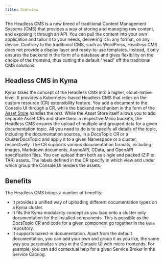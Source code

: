 ```yaml
---
title: Overview
---
```


The Headless CMS is a new breed of traditional Content Management Systems (CMS) that provides a way of storing and managing raw content, and exposing it through an API. You can pull the content into your own application and tailor it to your needs, delivering it in any format, on any device. Contrary to the traditional CMS, such as WordPress, Headless CMS does not provide a display layer and ready-to-use templates. Instead, it only ensures the backend in the form of a database and gives flexibility on the choice of the frontend, thus cutting the default "head" off the traditional CMS solutions.

## Headless CMS in Kyma

Kyma takes the concept of the Headless CMS into a higher, cloud-native level. It provides a Kubernetes-based Headless CMS that relies on the custom resource (CR) extensibility feature. You add a document to the Console UI through a CR, while the backend mechanism in the form of the [Asset Store](#asset-store-overview) handles the rest. While the Asset Store itself allows you to add separate Asset CRs and store them in respective Minio buckets, the Headless CMS ensures the upload of multiple and grouped data for a given documentation topic. All you need to do is to specify all details of the topic, including the documentation sources, in a DocsTopic CR or a ClusterDocsTopic and apply it to a given Namespace or a cluster, respectively. The CR supports various documentation formats, including images, Markdown documents, AsyncAPI, OData, and OpenAPI specification files. You can upload them both as single and packed (ZIP or TAR) assets. The labels defined in the CR specify in which view and under which group the Console UI renders the assets.

## Benefits

The Headless CMS brings a number of benefits:

- It provides a unified way of uploading different documentation types on a Kyma cluster.
- It fits the Kyma modularity concept as you load onto a cluster only documentation for the installed components. This is possible as the DocsTopic CR and code for a given component go together in the `kyma` repository.
- It supports baked-in documentation. Apart from the default documentation, you can add your own and group it as you like, the same way you personalize views in the Console UI with micro frontends. For example, you can add contextual help for a given Service Broker in the Service Catalog.
